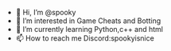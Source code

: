 - 👋 Hi, I’m @spooky
- 👀 I’m interested in Game Cheats and Botting
- 🌱 I’m currently learning Python,c++ and html
- 📫 How to reach me Discord:spookyisnice

